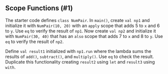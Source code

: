 ## Scope Functions (#1)

The starter code defines `class NumPair`. In `main()`, create `val np1` and
initialize it with `NumPair(10, 20)` with an `apply` scope that adds 5 to `x`
and 6 to `y`. Use `eq` to verify the result of `np1`. Now create `val np2` and
initialize it with `NumPair(30, 40)` that has an `also` scope that adds 7 to
`x` and 8 to `y`. Use `eq` to verify the result of `np2`.

Define `val result1` initialized with `np1.run` where the lambda sums the
results of `add()`, `subtract()`, and `multiply()`. Use `eq` to check the
result. Duplicate this functionality creating `result2` using `let` and
`result3` using `with`.